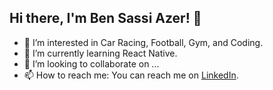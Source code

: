 ## Hi there, I'm Ben Sassi Azer! 👋

- 👀 I’m interested in Car Racing, Football, Gym, and Coding.
- 🌱 I’m currently learning React Native.
- 💞️ I’m looking to collaborate on ...
- 📫 How to reach me: You can reach me on [LinkedIn](https://www.linkedin.com/in/azer-bensassi/).

<!---
Laykaftw/Laykaftw is a ✨ special ✨ repository because its `README.md` (this file) appears on your GitHub profile.
You can click the Preview link to take a look at your changes.
--->
